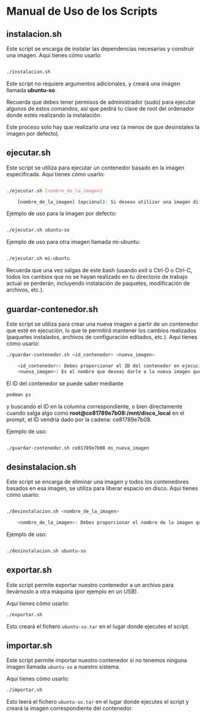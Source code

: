 # Manual de Uso de los Scripts

## instalacion.sh

Este script se encarga de instalar las dependencias necesarias y construir una imagen. Aquí tienes cómo usarlo:

```bash

./instalacion.sh
```

Este script no requiere argumentos adicionales, y creará una imagen llamada **ubuntu-so**.

Recuerda que debes tener permisos de administrador (sudo) para ejecutar algunos de estos comandos, así que pedirá tu clave de root del ordenador donde estés realizando la instalación.

Este proceso solo hay que realizarlo una vez (a menos de que desinstales la imagen por defecto).

## ejecutar.sh

Este script se utiliza para ejecutar un contenedor basado en la imagen especificada. Aquí tienes cómo usarlo:

```bash

./ejecutar.sh [nombre_de_la_imagen]

    [nombre_de_la_imagen] (opcional): Si deseas utilizar una imagen diferente a la predeterminada, puedes proporcionar el nombre de la imagen como argumento.
```

Ejemplo de uso para la imagen por defecto:

```bash

./ejecutar.sh ubuntu-so
```

Ejemplo de uso para otra imagen llamada mi-ubuntu:

```bash

./ejecutar.sh mi-ubuntu
```

Recuerda que una vez salgas de este bash (usando *exit* o Ctrl-D o Ctrl-C, todos los cambios que no se hayan realizado en tu directorio de trabajo actual se perderán, incluyendo instalación de paquetes, modificación de archivos, etc.).

## guardar-contenedor.sh

Este script se utiliza para crear una nueva imagen a partir de un contenedor que esté en ejecución, lo que te permitirá mantener los cambios realizados (paquetes instalados, archivos de configuración editados, etc.). Aquí tienes cómo usarlo:

```bash
./guardar-contenedor.sh <id_contenedor> <nueva_imagen>

    <id_contenedor>: Debes proporcionar el ID del contenedor en ejecución. 
    <nueva_imagen>: Es el nombre que deseas darle a la nueva imagen que se creará.
```

El ID del contenedor se puede saber mediante 
```bash
podman ps
```
y buscando el ID en la columna correspondiente, o bien directamente cuando salga algo como **root@ce81789e7b08:/mnt/disco_local** en el prompt, el ID vendría dado por la cadena: ce81789e7b08.

Ejemplo de uso:

```bash

./guardar-contenedor.sh ce81789e7b08 mi_nueva_imagen
```

## desinstalacion.sh

Este script se encarga de eliminar una imagen y todos los contenedores basados en esa imagen, se utiliza para liberar espacio en disco. Aquí tienes cómo usarlo:

```bash

./desinstalacion.sh <nombre_de_la_imagen>

    <nombre_de_la_imagen>: Debes proporcionar el nombre de la imagen que deseas eliminar.
```

Ejemplo de uso:

```bash

./desinstalacion.sh ubuntu-so
```

## exportar.sh

Este script permite exportar nuestro contenedor a un archivo para llevárnoslo a otra máquina (por ejemplo en un USB).

Aquí tienes cómo usarlo:

```bash
./exportar.sh
```

Esto creará el fichero `ubuntu-so.tar` en el lugar donde ejecutes el script.

## importar.sh

Este script permite importar nuestro contenedor si no tenemos ninguna imagen llamada `ubuntu-so` a nuestro sistema.

Aquí tienes cómo usarlo:

```bash
./importar.sh
```

Esto leerá el fichero `ubuntu-so.tar` en el lugar donde ejecutes el script y creará la imagen correspondiente del contenedor.




